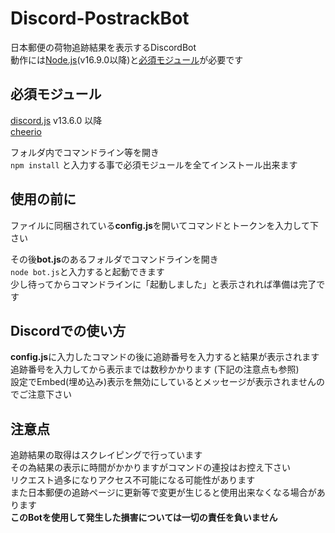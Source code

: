 # Discord-PostrackBot
日本郵便の荷物追跡結果を表示するDiscordBot  
動作には[Node.js](https://nodejs.org)(v16.9.0以降)と[必須モジュール](#必須モジュール)が必要です  

## 必須モジュール
[discord.js](https://www.npmjs.com/package/discord.js) v13.6.0 以降  
[cheerio](https://www.npmjs.com/package/cheerio)  
  
フォルダ内でコマンドライン等を開き  
`npm install` と入力する事で必須モジュールを全てインストール出来ます  

## 使用の前に
ファイルに同梱されている**config.js**を開いてコマンドとトークンを入力して下さい  
  
その後**bot.js**のあるフォルダでコマンドラインを開き  
`node bot.js`と入力すると起動できます  
少し待ってからコマンドラインに「起動しました」と表示されれば準備は完了です  

## Discordでの使い方
**config.js**に入力したコマンドの後に追跡番号を入力すると結果が表示されます  
追跡番号を入力してから表示までは数秒かかります (下記の注意点も参照)  
設定でEmbed(埋め込み)表示を無効にしているとメッセージが表示されませんのでご注意下さい  

## 注意点
追跡結果の取得はスクレイピングで行っています  
その為結果の表示に時間がかかりますがコマンドの連投はお控え下さい  
リクエスト過多になりアクセス不可能になる可能性があります  
また日本郵便の追跡ページに更新等で変更が生じると使用出来なくなる場合があります  
**このBotを使用して発生した損害については一切の責任を負いません**